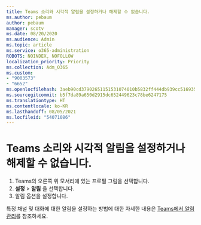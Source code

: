 ```yaml
---
title: Teams 소리와 시각적 알림을 설정하거나 해제할 수 없습니다.
ms.author: pebaum
author: pebaum
manager: scotv
ms.date: 08/20/2020
ms.audience: Admin
ms.topic: article
ms.service: o365-administration
ROBOTS: NOINDEX, NOFOLLOW
localization_priority: Priority
ms.collection: Adm_O365
ms.custom:
- "9003573"
- "6652"
ms.openlocfilehash: 3aeb90cd37902651151531074010b5832ff444db939cc516935e780eda6c9510
ms.sourcegitcommit: b5f7da89a650d2915dc652449623c78be6247175
ms.translationtype: HT
ms.contentlocale: ko-KR
ms.lasthandoff: 08/05/2021
ms.locfileid: "54071086"
---
```

# <a name="cant-turn-teams-sound-and-visual-notifications-on-or-off"></a>Teams 소리와 시각적 알림을 설정하거나 해제할 수 없습니다.

1. Teams의 오른쪽 위 모서리에 있는 프로필 그림을 선택합니다.
2. **설정** > **알림** 을 선택합니다.
3. 알림 옵션을 설정합니다.

특정 채널 및 대화에 대한 알림을 설정하는 방법에 대한 자세한 내용은 [Teams에서 알림 관리](https://support.microsoft.com/office/manage-notifications-in-teams-1cc31834-5fe5-412b-8edb-43fecc78413d)를 참조하세요.
